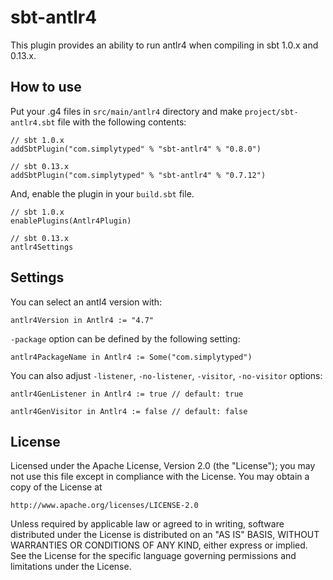 # sbt-antlr4

This plugin provides an ability to run antlr4 when compiling in sbt 1.0.x and 0.13.x.

## How to use

Put your .g4 files in `src/main/antlr4` directory and make `project/sbt-antlr4.sbt`
file with the following contents:

    // sbt 1.0.x
    addSbtPlugin("com.simplytyped" % "sbt-antlr4" % "0.8.0")

    // sbt 0.13.x
    addSbtPlugin("com.simplytyped" % "sbt-antlr4" % "0.7.12")

And, enable the plugin in your `build.sbt` file.

    // sbt 1.0.x
    enablePlugins(Antlr4Plugin)

    // sbt 0.13.x
    antlr4Settings

## Settings

You can select an antl4 version with:

    antlr4Version in Antlr4 := "4.7"

`-package` option can be defined by the following setting:

    antlr4PackageName in Antlr4 := Some("com.simplytyped")

You can also adjust `-listener`, `-no-listener`, `-visitor`, `-no-visitor` options:

    antlr4GenListener in Antlr4 := true // default: true

    antlr4GenVisitor in Antlr4 := false // default: false
 
## License

Licensed under the Apache License, Version 2.0 (the "License");
you may not use this file except in compliance with the License.
You may obtain a copy of the License at

    http://www.apache.org/licenses/LICENSE-2.0

Unless required by applicable law or agreed to in writing, software
distributed under the License is distributed on an "AS IS" BASIS,
WITHOUT WARRANTIES OR CONDITIONS OF ANY KIND, either express or implied.
See the License for the specific language governing permissions and
limitations under the License.
